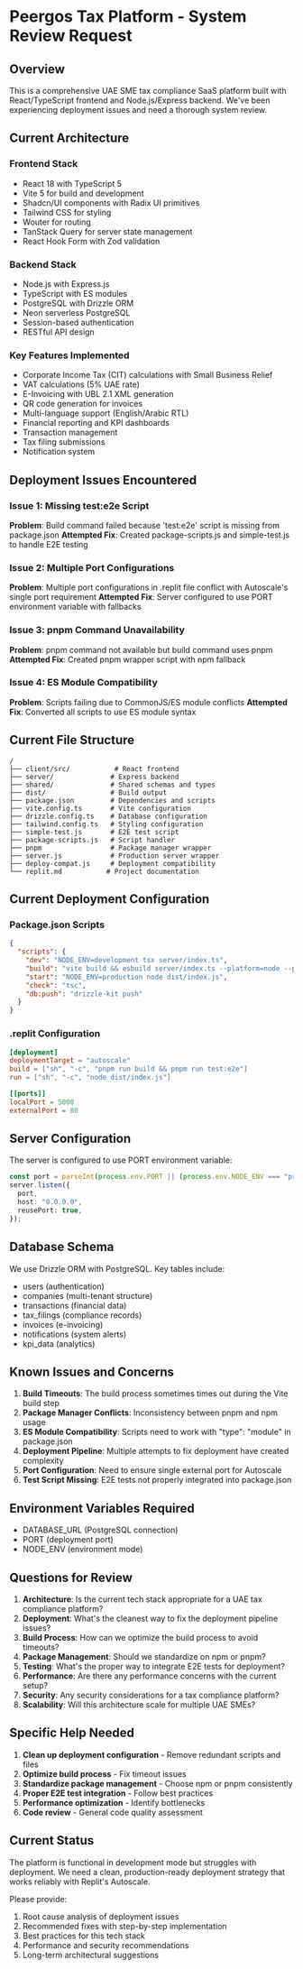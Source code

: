 # Peergos Tax Platform - System Review Request

## Overview
This is a comprehensive UAE SME tax compliance SaaS platform built with React/TypeScript frontend and Node.js/Express backend. We've been experiencing deployment issues and need a thorough system review.

## Current Architecture

### Frontend Stack
- React 18 with TypeScript 5
- Vite 5 for build and development
- Shadcn/UI components with Radix UI primitives
- Tailwind CSS for styling
- Wouter for routing
- TanStack Query for server state management
- React Hook Form with Zod validation

### Backend Stack
- Node.js with Express.js
- TypeScript with ES modules
- PostgreSQL with Drizzle ORM
- Neon serverless PostgreSQL
- Session-based authentication
- RESTful API design

### Key Features Implemented
- Corporate Income Tax (CIT) calculations with Small Business Relief
- VAT calculations (5% UAE rate)
- E-Invoicing with UBL 2.1 XML generation
- QR code generation for invoices
- Multi-language support (English/Arabic RTL)
- Financial reporting and KPI dashboards
- Transaction management
- Tax filing submissions
- Notification system

## Deployment Issues Encountered

### Issue 1: Missing test:e2e Script
**Problem**: Build command failed because 'test:e2e' script is missing from package.json
**Attempted Fix**: Created package-scripts.js and simple-test.js to handle E2E testing

### Issue 2: Multiple Port Configurations
**Problem**: Multiple port configurations in .replit file conflict with Autoscale's single port requirement
**Attempted Fix**: Server configured to use PORT environment variable with fallbacks

### Issue 3: pnpm Command Unavailability
**Problem**: pnpm command not available but build command uses pnpm
**Attempted Fix**: Created pnpm wrapper script with npm fallback

### Issue 4: ES Module Compatibility
**Problem**: Scripts failing due to CommonJS/ES module conflicts
**Attempted Fix**: Converted all scripts to use ES module syntax

## Current File Structure

```
/
├── client/src/           # React frontend
├── server/              # Express backend
├── shared/              # Shared schemas and types
├── dist/                # Build output
├── package.json         # Dependencies and scripts
├── vite.config.ts       # Vite configuration
├── drizzle.config.ts    # Database configuration
├── tailwind.config.ts   # Styling configuration
├── simple-test.js       # E2E test script
├── package-scripts.js   # Script handler
├── pnpm                 # Package manager wrapper
├── server.js            # Production server wrapper
├── deploy-compat.js     # Deployment compatibility
└── replit.md           # Project documentation
```

## Current Deployment Configuration

### Package.json Scripts
```json
{
  "scripts": {
    "dev": "NODE_ENV=development tsx server/index.ts",
    "build": "vite build && esbuild server/index.ts --platform=node --packages=external --bundle --format=esm --outdir=dist",
    "start": "NODE_ENV=production node dist/index.js",
    "check": "tsc",
    "db:push": "drizzle-kit push"
  }
}
```

### .replit Configuration
```toml
[deployment]
deploymentTarget = "autoscale"
build = ["sh", "-c", "pnpm run build && pnpm run test:e2e"]
run = ["sh", "-c", "node dist/index.js"]

[[ports]]
localPort = 5000
externalPort = 80
```

## Server Configuration
The server is configured to use PORT environment variable:
```typescript
const port = parseInt(process.env.PORT || (process.env.NODE_ENV === "production" ? "3000" : "5000"), 10);
server.listen({
  port,
  host: "0.0.0.0",
  reusePort: true,
});
```

## Database Schema
We use Drizzle ORM with PostgreSQL. Key tables include:
- users (authentication)
- companies (multi-tenant structure)
- transactions (financial data)
- tax_filings (compliance records)
- invoices (e-invoicing)
- notifications (system alerts)
- kpi_data (analytics)

## Known Issues and Concerns

1. **Build Timeouts**: The build process sometimes times out during the Vite build step
2. **Package Manager Conflicts**: Inconsistency between pnpm and npm usage
3. **ES Module Compatibility**: Scripts need to work with "type": "module" in package.json
4. **Deployment Pipeline**: Multiple attempts to fix deployment have created complexity
5. **Port Configuration**: Need to ensure single external port for Autoscale
6. **Test Script Missing**: E2E tests not properly integrated into package.json

## Environment Variables Required
- DATABASE_URL (PostgreSQL connection)
- PORT (deployment port)
- NODE_ENV (environment mode)

## Questions for Review

1. **Architecture**: Is the current tech stack appropriate for a UAE tax compliance platform?
2. **Deployment**: What's the cleanest way to fix the deployment pipeline issues?
3. **Build Process**: How can we optimize the build process to avoid timeouts?
4. **Package Management**: Should we standardize on npm or pnpm?
5. **Testing**: What's the proper way to integrate E2E tests for deployment?
6. **Performance**: Are there any performance concerns with the current setup?
7. **Security**: Any security considerations for a tax compliance platform?
8. **Scalability**: Will this architecture scale for multiple UAE SMEs?

## Specific Help Needed

1. **Clean up deployment configuration** - Remove redundant scripts and files
2. **Optimize build process** - Fix timeout issues
3. **Standardize package management** - Choose npm or pnpm consistently
4. **Proper E2E test integration** - Follow best practices
5. **Performance optimization** - Identify bottlenecks
6. **Code review** - General code quality assessment

## Current Status
The platform is functional in development mode but struggles with deployment. We need a clean, production-ready deployment strategy that works reliably with Replit's Autoscale.

Please provide:
1. Root cause analysis of deployment issues
2. Recommended fixes with step-by-step implementation
3. Best practices for this tech stack
4. Performance and security recommendations
5. Long-term architectural suggestions